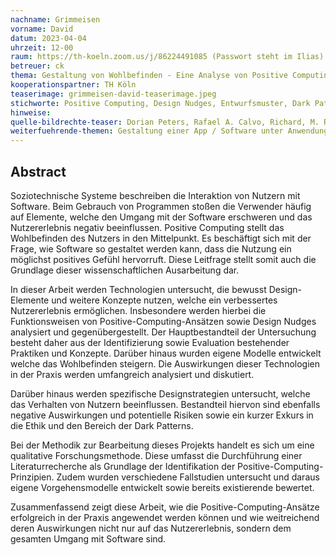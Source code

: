 ```yaml
---
nachname: Grimmeisen
vorname: David
datum: 2023-04-04
uhrzeit: 12-00
raum: https://th-koeln.zoom.us/j/86224491085 (Passwort steht im Ilias) Präsentation
betreuer: ck 
thema: Gestaltung von Wohlbefinden - Eine Analyse von Positive Computing und Design Nudges für Nutzererlebnisse
kooperationspartner: TH Köln
teaserimage: grimmeisen-david-teaserimage.jpeg
stichworte: Positive Computing, Design Nudges, Entwurfsmuster, Dark Patterns, Computerethik, Soziotechnische Systeme, Wohlbefinden, Design
hinweise:
quelle-bildrechte-teaser: Dorian Peters, Rafael A. Calvo, Richard, M. Ryan, 2019
weiterfuehrende-themen: Gestaltung einer App / Software unter Anwendung der Positive Computing Ansätze, Evaluierung ethischer Aspekte in bezug zu Dark Patterns und Computerethik, Identifizierung und Bewertung Soziotechnische Entwurfsmuster, Entwicklung eigener
---
```


## Abstract

Soziotechnische Systeme beschreiben die Interaktion von Nutzern mit Software. Beim Gebrauch von Programmen stoßen die Verwender häufig auf Elemente, welche den Umgang mit der Software erschweren und das Nutzererlebnis negativ beeinflussen. Positive Computing stellt das Wohlbefinden des Nutzers in den Mittelpunkt. Es beschäftigt sich mit der Frage, wie Software so gestaltet werden kann, dass die Nutzung ein möglichst positives Gefühl hervorruft. Diese Leitfrage stellt somit auch die Grundlage dieser wissenschaftlichen Ausarbeitung dar.

In dieser Arbeit werden Technologien untersucht, die bewusst Design-Elemente und weitere Konzepte nutzen, welche ein verbessertes Nutzererlebnis ermöglichen. Insbesondere werden hierbei die Funktionsweisen von Positive-Computing-Ansätzen sowie Design Nudges analysiert und gegenübergestellt. Der Hauptbestandteil der Untersuchung besteht daher aus der Identifizierung sowie Evaluation bestehender Praktiken und Konzepte. Darüber hinaus wurden eigene Modelle entwickelt welche das Wohlbefinden steigern. Die Auswirkungen dieser Technologien in der Praxis werden umfangreich analysiert und diskutiert.
 
Darüber hinaus werden spezifische Designstrategien untersucht, welche das Verhalten von Nutzern beeinflussen. Bestandteil hiervon sind ebenfalls negative Auswirkungen und potentielle Risiken sowie ein kurzer Exkurs in die Ethik und den Bereich der Dark Patterns.

Bei der Methodik zur Bearbeitung dieses Projekts handelt es sich um eine qualitative Forschungsmethode. Diese umfasst die Durchführung einer Literaturrecherche als Grundlage der Identifikation der Positive-Computing-Prinzipien. Zudem wurden verschiedene Fallstudien untersucht und daraus eigene Vorgehensmodelle entwickelt sowie bereits existierende bewertet.
 
Zusammenfassend zeigt diese Arbeit, wie die Positive-Computing-Ansätze erfolgreich in der Praxis angewendet werden können und wie weitreichend deren Auswirkungen nicht nur auf das Nutzererlebnis, sondern dem gesamten Umgang mit Software sind.



 


